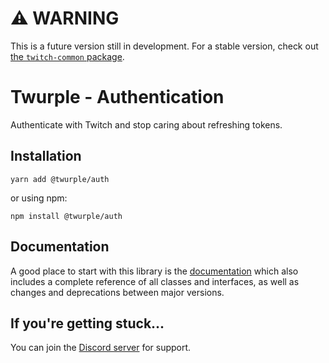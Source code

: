 # ⚠ WARNING

This is a future version still in development. For a stable version, check out [the `twitch-common` package](https://www.npmjs.com/package/twitch-common).

# Twurple - Authentication

Authenticate with Twitch and stop caring about refreshing tokens.

## Installation

	yarn add @twurple/auth

or using npm:

	npm install @twurple/auth

## Documentation

A good place to start with this library is the [documentation](https://twurple.github.io/auth)
which also includes a complete reference of all classes and interfaces, as well as changes and deprecations between major versions.

## If you're getting stuck...

You can join the [Discord server](https://discord.gg/b9ZqMfz) for support.
